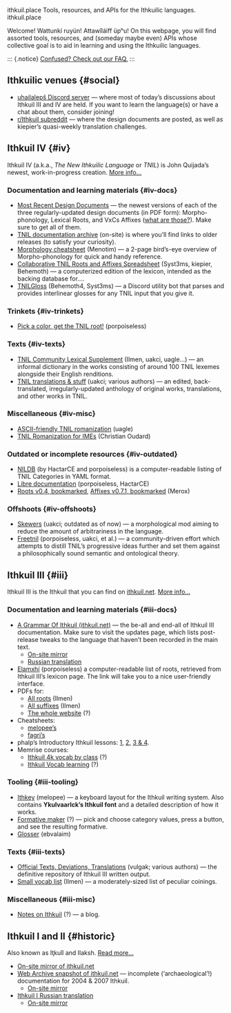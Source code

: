 ithkuil.place
Tools, resources, and APIs for the Ithkuilic languages.
ithkuil.place

Welcome! <span lang="ithkuil">Wattunkí ruyün!</span> <span
lang="ithkuil">Attawîláiff üpʰu!</span> On this webpage, you will find
assorted tools, resources, and (someday maybe even) APIs whose
collective goal is to aid in learning and using the Ithkuilic languages.

::: {.notice}
[Confused? Check out our FAQ.](faq)
:::

## Ithkuilic venues {#social}

-   <a href="https://discord.com/invite/WgFrX8J" id="discord">uhailalepš Discord server</a>
    — where most of today’s discussions about Ithkuil III and IV are
    held. If you want to learn the language(s) or have a chat about
    them, consider joining!
-   <a href="https://reddit.com/r/ithkuil" id="reddit">r/Ithkuil subreddit</a>
    — where the design documents are posted, as well as kiepier’s
    quasi-weekly translation challenges.

## Ithkuil IV {#iv}

Ithkuil IV (a.k.a., *The New Ithkuilic Language* or *TNIL*) is John
Quijada’s newest, work-in-progress creation. [More info…](faq#iv)

### Documentation and learning materials {#iv-docs}

-   [Most Recent Design Documents](https://www.reddit.com/r/Ithkuil/comments/j5i75b/most_recent_design_documents/)
    — the newest versions of each of the three regularly-updated design
    documents (in PDF form): Morpho-phonology, Lexical Roots, and VxCs
    Affixes ([what are those?](faq#iv-docs)). Make sure to get all of them.
-   [TNIL documentation archive](4/archive/) (on-site) is where you’ll
    find links to older releases (to satisfy your curiosity).
-   [Morphology cheatsheet](https://drive.google.com/drive/folders/1gAd7nto6PfKvwKvBHver1fwGe9PO7IfW)
    (Menotim) — a 2-page bird’s-eye overview of Morpho-phonology for
    quick and handy reference.
-   [Collaborative TNIL Roots and Affixes Spreadsheet](https://docs.google.com/spreadsheets/d/1JdaG1PaSQJRE2LpILvdzthbzz1k_a0VT86XSXouwGy8/edit)
    (Syst3ms, kiepier, Behemoth) — a computerized edition of the
    lexicon, intended as the backing database for….
-   [TNILGloss](https://github.com/Syst3ms/TNILGloss)
    (Behemoth4, Syst3ms) — a Discord utility bot that parses and provides
    interlinear glosses for any TNIL input that you give it.

### Trinkets {#iv-trinkets}

-   [Pick a color, get the TNIL root!](4/colors/) (porpoiseless)

### Texts {#iv-texts}

-   [TNIL Community Lexical Supplement](https://docs.google.com/spreadsheets/d/1_RCOCVkRvZsSd5Vomfr8wDeRF7kUQ-feYOCkrQzXLCw/edit)
    (Ilmen, uakci, uagle…) — an informal dictionary in the works
    consisting of around 100 TNIL lexemes alongside their English
    renditions.
-   [TNIL translations & stuff](https://docs.google.com/spreadsheets/d/1f88UJaJPDvOSCFx16-LSx931lyE6v5NPgsFw1P5VFjo/edit)
    (uakci; various authors) — an edited, back-translated,
    irregularly-updated anthology of original works, translations, and
    other works in TNIL.

### Miscellaneous {#iv-misc}

-   [ASCII-friendly TNIL romanization](https://docs.google.com/document/d/1Dlf9xcVqBeHQYrnDpDVgb5WUiNDpyBA36frC5dJCVNM/edit) (uagle)
-   [TNIL Romanization for IMEs](https://gist.github.com/uakci/db83384621fc02225173f334be7c4ff2)
    (Christian Oudard)

### Outdated or incomplete resources {#iv-outdated}

-   [NILDB](https://github.com/Philosophical-Language-Group/NILDB)
    (by HactarCE and porpoiseless) is a computer-readable listing of TNIL
    Categories in YAML format.
-   [Libre documentation](https://tnil.readthedocs.io/en/latest/)
    (porpoiseless, HactarCE)
-   [Roots v0.4, bookmarked](https://cdn.discordapp.com/attachments/198559368772452352/766790575940698152/root_list_0.4_bookmarked.pdf),
    [Affixes v0.7.1, bookmarked](https://cdn.discordapp.com/attachments/198559368772452352/768196761365381130/affix_list_0.7.1_bookmarked.pdf)
    (Merox)

### Offshoots {#iv-offshoots}

-   [Skewers](https://uakci.eu/files/skewers/skewers-0.3.pdf) (uakci;
    outdated as of now) — a morphological mod aiming to reduce the
    amount of arbitrariness in the language.
-   [Freetnil](https://github.com/Philosophical-Language-Group/freetnil)
    (porpoiseless, uakci, et al.) — a community-driven effort which
    attempts to distill TNIL’s progressive ideas further and set them
    against a philosophically sound semantic and ontological theory.

## Ithkuil III {#iii}

Ithkuil III is the Ithkuil that you can find on
[ithkuil.net](http://ithkuil.net). [More info…](faq#iii)

### Documentation and learning materials {#iii-docs}

-   [A Grammar Of Ithkuil (ithkuil.net)](http://ithkuil.net) — the
    be-all and end-all of Ithkuil III documentation. Make sure to visit
    the updates page, which lists post-release tweaks to the language
    that haven’t been recorded in the main text.
    -   [On-site mirror](mirror/2001-en/)
    -   [Russian translation](https://ithkuil-rus.github.io/)
-   [Elamxhí](https://porpoiseless.github.io/elamxhi/) (porpoiseless) a
    computer-readable list of roots, retrieved from Ithkuil III’s
    lexicon page. The link will take you to a nice user-friendly
    interface.
-   PDFs for:
    -   [All roots](https://cdn.discordapp.com/attachments/184758428424601601/729292021382119454/All_Roots.pdf)
        (Ilmen)
    -   [All suffixes](https://cdn.discordapp.com/attachments/184758428424601601/729292026486456360/All_Suffixes.pdf)
        (Ilmen)
    -   [The whole website](https://vk.com/doc-7192938_71447375) (?)
-   Cheatsheets:
    -   [melopee’s](https://cdn.discordapp.com/attachments/198559368772452352/479738219374706749/compith_2kwc.pdf)
    -   [fagri’s](https://cdn.discordapp.com/attachments/198559368772452352/561017368470618145/two-page.pdf)
-   phalp’s Introductory Ithkuil lessons:
    [1](https://www.reddit.com/r/Ithkuil/comments/1s1nrh/ithkuil_lesson_1_simple_nouns/),
    [2](https://www.reddit.com/r/Ithkuil/comments/1swc0s/ithkuil_lesson_2_verbs_sentences_case/),
    [3 & 4](https://www.reddit.com/r/Ithkuil/comments/1v29l2/ithkuil_lessons_3_perspective_and_4_pras/).
-   Memrise courses:
    -   [Ithkuil 4k vocab by
        class](https://www.memrise.com/course/2022297/ithkuil-4k-vocab-by-class/)
        (?)
    -   [Ithkuil Vocab
        learning](https://www.memrise.com/course/878185/ithkuil-vocab-learning/)
        (?)

### Tooling {#iii-tooling}

-   [Ithkey](https://github.com/melopee/ithkey) (melopee) — a keyboard
    layout for the Ithkuil writing system. Also contains **Ykulvaarlck’s
    Ithkuil font** and a detailed description of how it works.
-   [Formative maker](http://www.laethiel.fr/ithkuil/composer.php) (?) —
    pick and choose category values, press a button, and see the
    resulting formative.
-   [Glosser](https://ithkuil.ebvalaim.pl/) (ebvalaim)

### Texts {#iii-texts}

-   [Official Texts, Deviations, Translations](https://docs.google.com/spreadsheets/d/1SRlpwOhZCaVB1LtdbhWGTWrKWKSL39C2pjOjF5OTZlA/edit)
    (vulgak; various authors) — the definitive repository of Ithkuil III
    written output.
-   [Small vocab list](https://pastebin.com/TrfNRvKr) (Ilmen) — a
    moderately-sized list of peculiar coinings.

### Miscellaneous {#iii-misc}

-   [Notes on Ithkuil](https://eloertkha.svbtle.com/) (?) — a blog.

## Ithkuil I and II {#historic}

Also known as Iţkuîl and Ilaksh. [Read more…](faq#historic)

-   [On-site mirror of ithkuil.net](mirror/2004-en-alt/)
-   [Web Archive snapshot of ithkuil.net](https://web.archive.org/web/20090311041719/http://ithkuil.net/)
    — incomplete (‘archaeological’!) documentation for 2004 & 2007
    Ithkuil.
    -   [On-site mirror](mirror/2004-en/)
-   [Ithkuil I Russian translation](http://ithkuil-russian.narod.ru/)
    -   [On-site mirror](mirror/2004-ru/)
